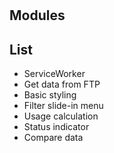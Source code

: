 #

## Modules

## List
- ServiceWorker
- Get data from FTP
- Basic styling
- Filter slide-in menu
- Usage calculation
- Status indicator
- Compare data
